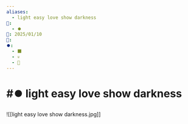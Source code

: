```yaml
---
aliases:
  - light easy love show darkness
📁:
  - ⏺️
📅: 2025/01/10
🔀: 
⏺️:
  - ⬛
  - 💀
  - 🤗
---
```

# #⏺️ light easy love show darkness

![[light easy love show darkness.jpg]]